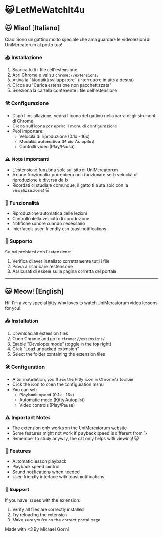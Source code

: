 # 😺 LetMeWatchIt4u

## 🐱 Miao! [Italiano]

Ciao! Sono un gattino molto speciale che ama guardare le videolezioni di UniMercatorum al posto tuo!

### 📥 Installazione
1. Scarica tutti i file dell'estensione
2. Apri Chrome e vai su `chrome://extensions/`
3. Attiva la "Modalità sviluppatore" (interruttore in alto a destra)
4. Clicca su "Carica estensione non pacchettizzata"
5. Seleziona la cartella contenente i file dell'estensione

### 🛠️ Configurazione
- Dopo l'installazione, vedrai l'icona del gattino nella barra degli strumenti di Chrome
- Clicca sull'icona per aprire il menu di configurazione
- Puoi impostare:
  - Velocità di riproduzione (0.1x - 16x)
  - Modalità automatica (Micio Autopilot)
  - Controlli video (Play/Pausa)

### ⚠️ Note Importanti
- L'estensione funziona solo sul sito di UniMercatorum
- Alcune funzionalità potrebbero non funzionare se la velocità di riproduzione è diversa da 1x
- Ricordati di studiare comunque, il gatto ti aiuta solo con la visualizzazione! 😺

### 🐾 Funzionalità
- Riproduzione automatica delle lezioni
- Controllo della velocità di riproduzione
- Notifiche sonore quando necessario
- Interfaccia user-friendly con toast notifications

### 🤝 Supporto
Se hai problemi con l'estensione:
1. Verifica di aver installato correttamente tutti i file
2. Prova a ricaricare l'estensione
3. Assicurati di essere sulla pagina corretta del portale

---

## 🐱 Meow! [English]

Hi! I'm a very special kitty who loves to watch UniMercatorum video lessons for you!

### 📥 Installation
1. Download all extension files
2. Open Chrome and go to `chrome://extensions/`
3. Enable "Developer mode" (toggle in the top right)
4. Click "Load unpacked extension"
5. Select the folder containing the extension files

### 🛠️ Configuration
- After installation, you'll see the kitty icon in Chrome's toolbar
- Click the icon to open the configuration menu
- You can set:
  - Playback speed (0.1x - 16x)
  - Automatic mode (Kitty Autopilot)
  - Video controls (Play/Pause)

### ⚠️ Important Notes
- The extension only works on the UniMercatorum website
- Some features might not work if playback speed is different from 1x
- Remember to study anyway, the cat only helps with viewing! 😺

### 🐾 Features
- Automatic lesson playback
- Playback speed control
- Sound notifications when needed
- User-friendly interface with toast notifications

### 🤝 Support
If you have issues with the extension:
1. Verify all files are correctly installed
2. Try reloading the extension
3. Make sure you're on the correct portal page

Made with <3 By Michael Gorini
